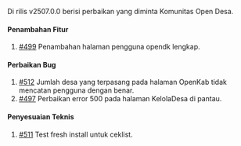 Di rilis v2507.0.0 berisi perbaikan yang diminta Komunitas Open Desa.

#### Penambahan Fitur

1. [#499](https://github.com/OpenSID/pantau/issues/499) Penambahan halaman pengguna opendk lengkap. 

#### Perbaikan Bug

1. [#512](https://github.com/OpenSID/pantau/issues/512) Jumlah desa yang terpasang pada halaman OpenKab tidak mencatan pengguna dengan benar.
2. [#497](https://github.com/OpenSID/pantau/issues/497) Perbaikan error 500 pada halaman KelolaDesa di pantau.


#### Penyesuaian Teknis

1. [#511](https://github.com/OpenSID/pantau/issues/511) Test fresh install untuk ceklist.
